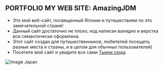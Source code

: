 ## PORTFOLIO MY WEB SITE: AmazingJDM
- Это мой веб-сайт, посвященный Японии и путешествиям по это замечательной стране!
- Данный сайт достаточно не плохо, код написан валидно и верстка вся семантически оформлена.
- Этот сайт создан для путишественников, любителей посещеть разные места и страны, и в целом для обычных пользователей)
- Посетите мой сайт и увидите все сами [Тыкни сюда](https://p4wtet.github.io/AmazingJDM/).

![Image Japan](https://habrastorage.org/getpro/freelansim/allfiles/65/656/656526/3def31cea5.jpg)
